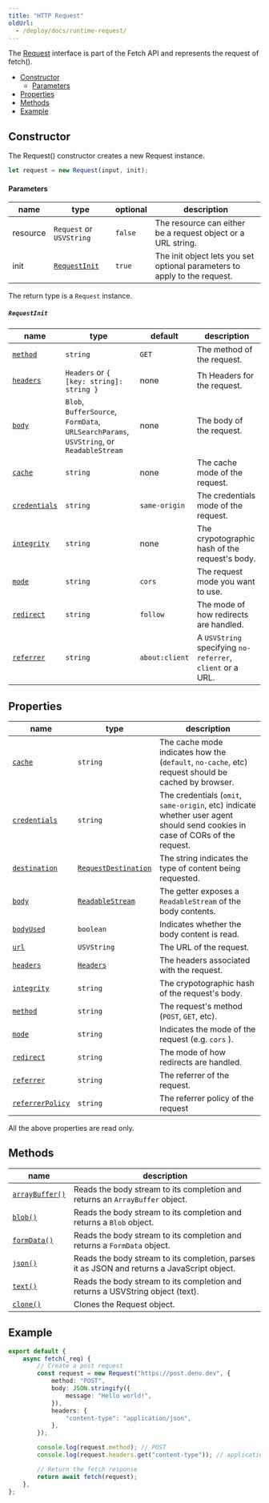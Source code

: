 ```yaml
---
title: "HTTP Request"
oldUrl:
  - /deploy/docs/runtime-request/
---
```


The [Request](https://developer.mozilla.org/en-US/docs/Web/API/Request)
interface is part of the Fetch API and represents the request of fetch().

- [Constructor](#constructor)
  - [Parameters](#parameters)
- [Properties](#properties)
- [Methods](#methods)
- [Example](#example)

## Constructor

The Request() constructor creates a new Request instance.

```ts
let request = new Request(input, init);
```

#### Parameters

| name     | type                          | optional | description                                                               |
| -------- | ----------------------------- | -------- | ------------------------------------------------------------------------- |
| resource | `Request` or `USVString`      | `false`  | The resource can either be a request object or a URL string.              |
| init     | [`RequestInit`](#requestinit) | `true`   | The init object lets you set optional parameters to apply to the request. |

The return type is a `Request` instance.

##### `RequestInit`

| name                         | type                                                                                    | default        | description                                                |
| ---------------------------- | --------------------------------------------------------------------------------------- | -------------- | ---------------------------------------------------------- |
| [`method`][method]           | `string`                                                                                | `GET`          | The method of the request.                                 |
| [`headers`][headers]         | `Headers` or `{ [key: string]: string }`                                                | none           | Th Headers for the request.                                |
| [`body`][body]               | `Blob`, `BufferSource`, `FormData`, `URLSearchParams`, `USVString`, or `ReadableStream` | none           | The body of the request.                                   |
| [`cache`][cache]             | `string`                                                                                | none           | The cache mode of the request.                             |
| [`credentials`][credentials] | `string`                                                                                | `same-origin`  | The credentials mode of the request.                       |
| [`integrity`][integrity]     | `string`                                                                                | none           | The crypotographic hash of the request's body.             |
| [`mode`][mode]               | `string`                                                                                | `cors`         | The request mode you want to use.                          |
| [`redirect`][redirect]       | `string`                                                                                | `follow`       | The mode of how redirects are handled.                     |
| [`referrer`][referrer]       | `string`                                                                                | `about:client` | A `USVString` specifying `no-referrer`, `client` or a URL. |

## Properties

| name                               | type                                       | description                                                                                                                  |
| ---------------------------------- | ------------------------------------------ | ---------------------------------------------------------------------------------------------------------------------------- |
| [`cache`][cache]                   | `string`                                   | The cache mode indicates how the (`default`, `no-cache`, etc) request should be cached by browser.                           |
| [`credentials`][credentials]       | `string`                                   | The credentials (`omit`, `same-origin`, etc) indicate whether user agent should send cookies in case of CORs of the request. |
| [`destination`][destination]       | [`RequestDestination`][requestdestination] | The string indicates the type of content being requested.                                                                    |
| [`body`][body]                     | [`ReadableStream`][readablestream]         | The getter exposes a `ReadableStream` of the body contents.                                                                  |
| [`bodyUsed`][bodyused]             | `boolean`                                  | Indicates whether the body content is read.                                                                                  |
| [`url`][url]                       | `USVString`                                | The URL of the request.                                                                                                      |
| [`headers`][headers]               | [`Headers`](runtime-headers)               | The headers associated with the request.                                                                                     |
| [`integrity`][integrity]           | `string`                                   | The crypotographic hash of the request's body.                                                                               |
| [`method`][method]                 | `string`                                   | The request's method (`POST`, `GET`, etc).                                                                                   |
| [`mode`][mode]                     | `string`                                   | Indicates the mode of the request (e.g. `cors` ).                                                                            |
| [`redirect`][redirect]             | `string`                                   | The mode of how redirects are handled.                                                                                       |
| [`referrer`][referrer]             | `string`                                   | The referrer of the request.                                                                                                 |
| [`referrerPolicy`][referrerpolicy] | `string`                                   | The referrer policy of the request                                                                                           |

All the above properties are read only.

## Methods

| name                           | description                                                                                 |
| ------------------------------ | ------------------------------------------------------------------------------------------- |
| [`arrayBuffer()`][arraybuffer] | Reads the body stream to its completion and returns an `ArrayBuffer` object.                |
| [`blob()`][blob]               | Reads the body stream to its completion and returns a `Blob` object.                        |
| [`formData()`][formdata]       | Reads the body stream to its completion and returns a `FormData` object.                    |
| [`json()`][json]               | Reads the body stream to its completion, parses it as JSON and returns a JavaScript object. |
| [`text()`][text]               | Reads the body stream to its completion and returns a USVString object (text).              |
| [`clone()`][clone]             | Clones the Request object.                                                                  |

## Example

```ts
export default {
    async fetch(_req) {
        // Create a post request
        const request = new Request("https://post.deno.dev", {
            method: "POST",
            body: JSON.stringify({
                message: "Hello world!",
            }),
            headers: {
                "content-type": "application/json",
            },
        });

        console.log(request.method); // POST
        console.log(request.headers.get("content-type")); // application/json

        // Return the fetch response
        return await fetch(request);
    },
};
```

[cache]: https://developer.mozilla.org/en-US/docs/Web/API/Request/cache
[credentials]: https://developer.mozilla.org/en-US/docs/Web/API/Request/credentials
[destination]: https://developer.mozilla.org/en-us/docs/web/api/request/destination
[requestdestination]: https://developer.mozilla.org/en-US/docs/Web/API/RequestDestination
[body]: https://developer.mozilla.org/en-US/docs/Web/API/Body/body
[bodyused]: https://developer.mozilla.org/en-US/docs/Web/API/Body/bodyUsed
[url]: https://developer.mozilla.org/en-US/docs/Web/API/Request/url
[headers]: https://developer.mozilla.org/en-US/docs/Web/API/Request/headers
[method]: https://developer.mozilla.org/en-US/docs/Web/API/Request/method
[integrity]: https://developer.mozilla.org/en-US/docs/Web/API/Request/integrity
[mode]: https://developer.mozilla.org/en-US/docs/Web/API/Request/mode
[redirect]: https://developer.mozilla.org/en-US/docs/Web/API/Request/redirect
[referrer]: https://developer.mozilla.org/en-US/docs/Web/API/Request/referrer
[referrerpolicy]: https://developer.mozilla.org/en-US/docs/Web/API/Request/referrerpolicy
[readablestream]: https://developer.mozilla.org/en-US/docs/Web/API/ReadableStream
[arraybuffer]: https://developer.mozilla.org/en-US/docs/Web/API/Body/arrayBuffer
[blob]: https://developer.mozilla.org/en-US/docs/Web/API/Body/blob
[json]: https://developer.mozilla.org/en-US/docs/Web/API/Body/json
[text]: https://developer.mozilla.org/en-US/docs/Web/API/Body/text
[formdata]: https://developer.mozilla.org/en-US/docs/Web/API/Body/formdata
[clone]: https://developer.mozilla.org/en-US/docs/Web/API/Request/clone
